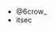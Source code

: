 - @6crow_
- itsec
<!---
6crow/6crow is a ✨ special ✨ repository because its `README.md` (this file) appears on your GitHub profile.
You can click the Preview link to take a look at your changes.
--->
